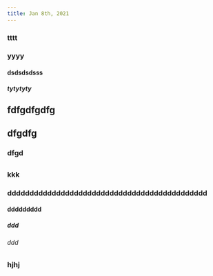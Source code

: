 ```yaml
---
title: Jan 8th, 2021
---
```


### tttt
### yyyy
#### dsdsdsdsss
##### tytytyty
## fdfgdfgdfg
## dfgdfg
### dfgd
##
###
###
###
###
### kkk
###
### ddddddddddddddddddddddddddddddddddddddddddddd
#### ddddddddd
##### ddd
###### ddd
### hjhj
###
##
